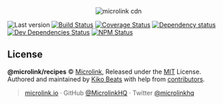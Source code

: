 <div align="center">
  <img src="https://cdn.microlink.io/logo/banner.png" alt="microlink cdn">
</div>

![Last version](https://img.shields.io/github/tag/microlinkhq/recipes.svg?style=flat-square)
[![Build Status](https://img.shields.io/travis/microlinkhq/recipes/master.svg?style=flat-square)](https://travis-ci.com/microlinkhq/recipes)
[![Coverage Status](https://img.shields.io/coveralls/microlinkhq/recipes.svg?style=flat-square)](https://coveralls.io/github/microlinkhq/recipes)
[![Dependency status](https://img.shields.io/david/microlinkhq/recipes.svg?style=flat-square)](https://david-dm.org/microlinkhq/recipes)
[![Dev Dependencies Status](https://img.shields.io/david/dev/microlinkhq/recipes.svg?style=flat-square)](https://david-dm.org/microlinkhq/recipes#info=devDependencies)
[![NPM Status](https://img.shields.io/npm/dm/recipes.svg?style=flat-square)](https://www.npmjs.org/package/recipes)

## License

**@microlink/recipes** © [Microlink](https://microlink.io), Released under the [MIT](https://github.com/microlinkhq/recipes/blob/master/LICENSE.md) License.<br>
Authored and maintained by [Kiko Beats](https://kikobeats.com) with help from [contributors](https://github.com/microlinkhq/recipes/contributors).

> [microlink.io](https://microlink.io) · GitHub [@MicrolinkHQ](https://github.com/microlinkhq) · Twitter [@microlinkhq](https://twitter.com/microlinkhq)
